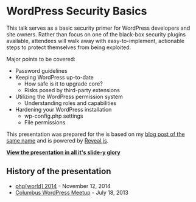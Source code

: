 # WordPress Security Basics

This talk serves as a basic security primer for WordPress developers and site owners. Rather than focus on one of the black-box security plugins available, attendees will walk away with easy-to-implement, actionable steps to protect themselves from being exploited.

Major points to be covered:

* Password guidelines
* Keeping WordPress up-to-date
  * How safe is it to upgrade core?
  * Risks posed by third-party extensions
* Utilizing the WordPress permission system
  * Understanding roles and capabilities
* Hardening your WordPress installation
  * wp-config.php settings
  * File permissions

This presentation was prepared for the is based on my [blog post of the same name](http://stevegrunwell.com/blog/wordpress-security-basics) and is powered by [Reveal.js](https://github.com/hakimel/reveal.js).

**[View the presentation in all it's slide-y glory](http://stevegrunwell.github.io/wordpress-security-basics)**

## History of the presentation

* [php[world] 2014](http://world.phparch.com/) - November 12, 2014
* [Columbus WordPress Meetup](http://www.meetup.com/wp-columbus/events/124115222/) - July 18, 2013